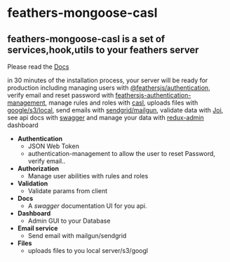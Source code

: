 # feathers-mongoose-casl

## feathers-mongoose-casl is a set of services,hook,utils to your feathers server

Please read the [Docs](https://feathersjs-mongoose.gitbook.io/feathers-mongoose-casl)

in 30 minutes of the installation process, your server will be ready for production including managing users with [@feathersjs/authentication](https://github.com/feathersjs/authentication), verify email and reset password with [feathersjs-authentication-management](https://github.com/feathers-plus/feathers-authentication-management), manage rules and roles with [casl](https://github.com/stalniy/casl), uploads files with [google/s3/local](https://github.com/feathersjs-ecosystem/feathers-blob), send emails with [sendgrid/mailgun](https://github.com/feathersjs-ecosystem/feathers-mailer), validate data with [Joi](https://github.com/hapijs/joi), see api docs with [swagger](https://swagger.io/) and manage your data with [redux-admin](https://www.npmjs.com/package/redux-admin) dashboard

* **Authentication**
  * JSON Web Token
  * authentication-management to allow the user to reset Password, verify email..
* **Authorization**
  * Manage user abilities with rules and roles
* **Validation**
  * Validate params from client
* **Docs**
  * A _swagger_ documentation UI for you api.
* **Dashboard**
  * Admin GUI to your Database
* **Email service**
  * Send email with mailgun/sendgrid
* **Files**
  * uploads files to you local server/s3/googl

‌

